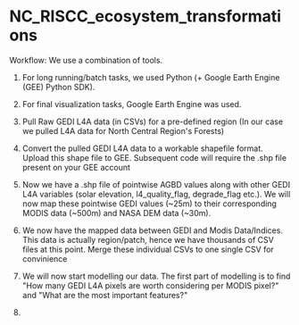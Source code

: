 # NC_RISCC_ecosystem_transformations

Workflow:
We use a combination of tools. 
1. For long running/batch tasks, we used Python (+ Google Earth Engine (GEE) Python SDK). 
2. For final visualization tasks, Google Earth Engine was used.


1. Pull Raw GEDI L4A data (in CSVs) for a pre-defined region (In our case we pulled L4A data for North Central Region's Forests)
2. Convert the pulled GEDI L4A data to a workable shapefile format. Upload this shape file to GEE. Subsequent code will require the .shp file present on your GEE account
3. Now we have a .shp file of pointwise AGBD values along with other GEDI L4A variables (solar elevation, l4_quality_flag, degrade_flag etc.). We will now map these pointwise GEDI values (~25m) to their corresponding MODIS data (~500m) and NASA DEM data (~30m). 
4. We now have the mapped data between GEDI and Modis Data/Indices. This data is actually region/patch, hence we have thousands of CSV files at this point. Merge these individual CSVs to one single CSV for convinience
5. We will now start modelling our data. The first part of modelling is to find "How many GEDI L4A pixels are worth considering per MODIS pixel?" and "What are the most important features?"
6. 
